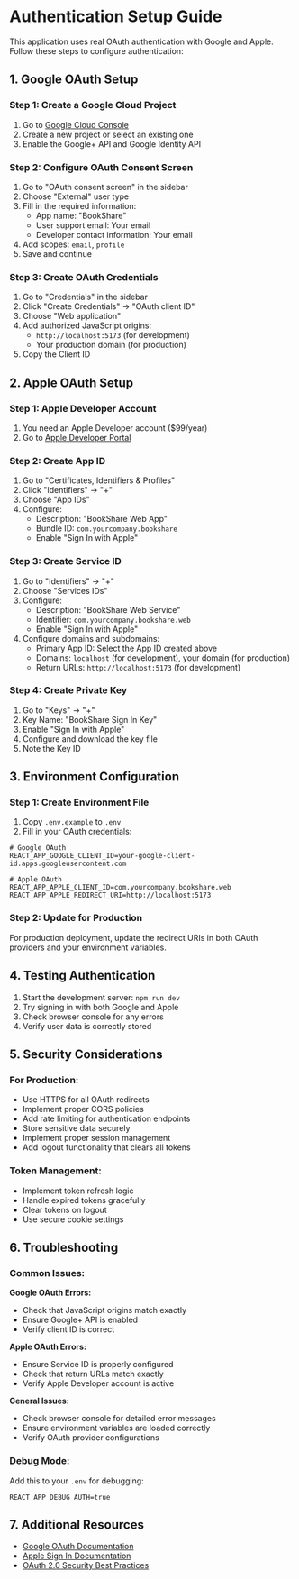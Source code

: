 # Authentication Setup Guide

This application uses real OAuth authentication with Google and Apple. Follow these steps to configure authentication:

## 1. Google OAuth Setup

### Step 1: Create a Google Cloud Project
1. Go to [Google Cloud Console](https://console.developers.google.com/)
2. Create a new project or select an existing one
3. Enable the Google+ API and Google Identity API

### Step 2: Configure OAuth Consent Screen
1. Go to "OAuth consent screen" in the sidebar
2. Choose "External" user type
3. Fill in the required information:
   - App name: "BookShare"
   - User support email: Your email
   - Developer contact information: Your email
4. Add scopes: `email`, `profile`
5. Save and continue

### Step 3: Create OAuth Credentials
1. Go to "Credentials" in the sidebar
2. Click "Create Credentials" → "OAuth client ID"
3. Choose "Web application"
4. Add authorized JavaScript origins:
   - `http://localhost:5173` (for development)
   - Your production domain (for production)
5. Copy the Client ID

## 2. Apple OAuth Setup

### Step 1: Apple Developer Account
1. You need an Apple Developer account ($99/year)
2. Go to [Apple Developer Portal](https://developer.apple.com/account/)

### Step 2: Create App ID
1. Go to "Certificates, Identifiers & Profiles"
2. Click "Identifiers" → "+"
3. Choose "App IDs"
4. Configure:
   - Description: "BookShare Web App"
   - Bundle ID: `com.yourcompany.bookshare`
   - Enable "Sign In with Apple"

### Step 3: Create Service ID
1. Go to "Identifiers" → "+"
2. Choose "Services IDs"
3. Configure:
   - Description: "BookShare Web Service"
   - Identifier: `com.yourcompany.bookshare.web`
   - Enable "Sign In with Apple"
4. Configure domains and subdomains:
   - Primary App ID: Select the App ID created above
   - Domains: `localhost` (for development), your domain (for production)
   - Return URLs: `http://localhost:5173` (for development)

### Step 4: Create Private Key
1. Go to "Keys" → "+"
2. Key Name: "BookShare Sign In Key"
3. Enable "Sign In with Apple"
4. Configure and download the key file
5. Note the Key ID

## 3. Environment Configuration

### Step 1: Create Environment File
1. Copy `.env.example` to `.env`
2. Fill in your OAuth credentials:

```env
# Google OAuth
REACT_APP_GOOGLE_CLIENT_ID=your-google-client-id.apps.googleusercontent.com

# Apple OAuth
REACT_APP_APPLE_CLIENT_ID=com.yourcompany.bookshare.web
REACT_APP_APPLE_REDIRECT_URI=http://localhost:5173
```

### Step 2: Update for Production
For production deployment, update the redirect URIs in both OAuth providers and your environment variables.

## 4. Testing Authentication

1. Start the development server: `npm run dev`
2. Try signing in with both Google and Apple
3. Check browser console for any errors
4. Verify user data is correctly stored

## 5. Security Considerations

### For Production:
- Use HTTPS for all OAuth redirects
- Implement proper CORS policies
- Add rate limiting for authentication endpoints
- Store sensitive data securely
- Implement proper session management
- Add logout functionality that clears all tokens

### Token Management:
- Implement token refresh logic
- Handle expired tokens gracefully
- Clear tokens on logout
- Use secure cookie settings

## 6. Troubleshooting

### Common Issues:

**Google OAuth Errors:**
- Check that JavaScript origins match exactly
- Ensure Google+ API is enabled
- Verify client ID is correct

**Apple OAuth Errors:**
- Ensure Service ID is properly configured
- Check that return URLs match exactly
- Verify Apple Developer account is active

**General Issues:**
- Check browser console for detailed error messages
- Ensure environment variables are loaded correctly
- Verify OAuth provider configurations

### Debug Mode:
Add this to your `.env` for debugging:
```env
REACT_APP_DEBUG_AUTH=true
```

## 7. Additional Resources

- [Google OAuth Documentation](https://developers.google.com/identity/protocols/oauth2)
- [Apple Sign In Documentation](https://developer.apple.com/documentation/sign_in_with_apple)
- [OAuth 2.0 Security Best Practices](https://tools.ietf.org/html/draft-ietf-oauth-security-topics)